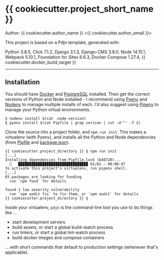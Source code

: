 # {{ cookiecutter.project_short_name }}

Author: {{ cookiecutter.author_name }} <{{ cookiecutter.author_email }}>

This project is based on a Pdjn template, generated with:

Python 3.8.5,
Click 7.1.2,
Django 3.1.3,
Django-CMS 3.8.0,
Node 14.15.1,
Webpack 5.10.1,
Foundation for Sites 6.6.3,
Docker Compose 1.27.4,
{{ cookiecutter.docker_build_target }}

---

## Installation

You should have [Docker](https://www.docker.com) and 
[PostgreSQL](https://www.postgresql.org) installed.
Then get the correct versions of Python and Node installed -
I recommend using [Pyenv](https://github.com/pyenv/pyenv) and
[Nodenv](https://github.com/nodenv/nodenv) to manage multiple installs
of each. I'd also suggest
using [Pipenv](https://docs.pipenv.org) to manage your Python virtual
environments.

```
§ nodenv install $(cat .node-version)
§ pyenv install $(cat Pipfile | grep version | cut -d'"' -f 2)
```

Clone the source into a project folder, and `npm run init`. This makes a
virtualenv (with Pyenv), and installs all the Python and Node dependencies
(from [Pipfile](Pipfile) and [package.json](package.json)).

```
{{ cookiecutter.project_directory }} § npm run init
[...]
Installing dependencies from Pipfile.lock (b48720)...
  🐍   ▉▉▉▉▉▉▉▉▉▉▉▉▉▉▉▉▉▉▉▉▉▉▉▉▉▉▉▉▉▉▉▉ 61/61 — 00:00:47
To activate this project's virtualenv, run pipenv shell.
[...]
65 packages are looking for funding
  run `npm fund` for details

found 1 low severity vulnerability
  run `npm audit fix` to fix them, or `npm audit` for details
{{ cookiecutter.project_directory }} §
```

Inside your virtualenv, `pdjn` is the command-line tool you use
to do things like ...

- start development servers
- build assets, or start a global build-watch process
- run linters, or start a global lint-watch process
- build docker images and compose containers

... with short commands that default to production settings
(whenever that's applicable).
